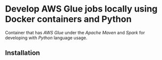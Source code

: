 # Develop AWS Glue jobs locally using Docker containers and Python

Container that has _AWS Glue_ under the _Apache Maven_ and _Spark_ for developing with *Python* language usage.

## Installation
